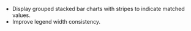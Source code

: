 - Display grouped stacked bar charts with stripes to indicate matched values.
- Improve legend width consistency.
